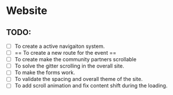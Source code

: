 # Website


## TODO:
- [ ] To create a active navigaiton system.
- [ ] == To create a new route for the event ==
- [ ] To create make the community partners scrollable
- [ ] To solve the gitter scrolling in the overall site.
- [ ] To make the forms work.
- [ ] To validate the spacing and overall theme of the site.
- [ ] To add scroll animation and fix content shift during the loading.
